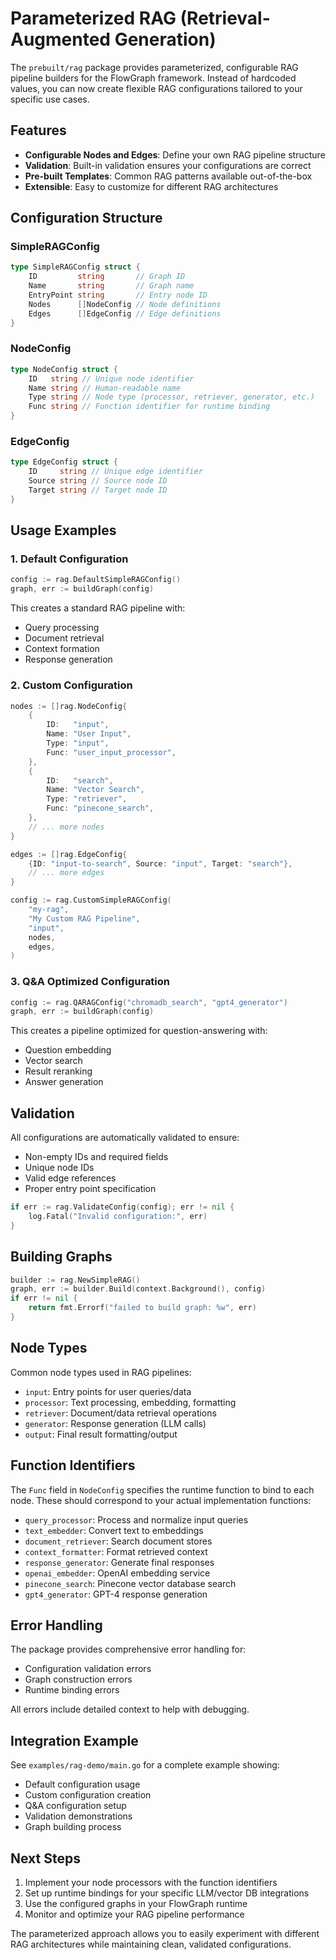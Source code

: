 # Parameterized RAG (Retrieval-Augmented Generation)

The `prebuilt/rag` package provides parameterized, configurable RAG pipeline builders for the FlowGraph framework. Instead of hardcoded values, you can now create flexible RAG configurations tailored to your specific use cases.

## Features

- **Configurable Nodes and Edges**: Define your own RAG pipeline structure
- **Validation**: Built-in validation ensures your configurations are correct
- **Pre-built Templates**: Common RAG patterns available out-of-the-box
- **Extensible**: Easy to customize for different RAG architectures

## Configuration Structure

### SimpleRAGConfig

```go
type SimpleRAGConfig struct {
    ID         string       // Graph ID
    Name       string       // Graph name  
    EntryPoint string       // Entry node ID
    Nodes      []NodeConfig // Node definitions
    Edges      []EdgeConfig // Edge definitions
}
```

### NodeConfig

```go
type NodeConfig struct {
    ID   string // Unique node identifier
    Name string // Human-readable name
    Type string // Node type (processor, retriever, generator, etc.)
    Func string // Function identifier for runtime binding
}
```

### EdgeConfig

```go
type EdgeConfig struct {
    ID     string // Unique edge identifier
    Source string // Source node ID
    Target string // Target node ID
}
```

## Usage Examples

### 1. Default Configuration

```go
config := rag.DefaultSimpleRAGConfig()
graph, err := buildGraph(config)
```

This creates a standard RAG pipeline with:
- Query processing
- Document retrieval  
- Context formation
- Response generation

### 2. Custom Configuration

```go
nodes := []rag.NodeConfig{
    {
        ID:   "input",
        Name: "User Input", 
        Type: "input",
        Func: "user_input_processor",
    },
    {
        ID:   "search",
        Name: "Vector Search",
        Type: "retriever", 
        Func: "pinecone_search",
    },
    // ... more nodes
}

edges := []rag.EdgeConfig{
    {ID: "input-to-search", Source: "input", Target: "search"},
    // ... more edges
}

config := rag.CustomSimpleRAGConfig(
    "my-rag", 
    "My Custom RAG Pipeline",
    "input",
    nodes, 
    edges,
)
```

### 3. Q&A Optimized Configuration

```go
config := rag.QARAGConfig("chromadb_search", "gpt4_generator")
graph, err := buildGraph(config)
```

This creates a pipeline optimized for question-answering with:
- Question embedding
- Vector search
- Result reranking  
- Answer generation

## Validation

All configurations are automatically validated to ensure:

- Non-empty IDs and required fields
- Unique node IDs
- Valid edge references
- Proper entry point specification

```go
if err := rag.ValidateConfig(config); err != nil {
    log.Fatal("Invalid configuration:", err)
}
```

## Building Graphs

```go
builder := rag.NewSimpleRAG()
graph, err := builder.Build(context.Background(), config)
if err != nil {
    return fmt.Errorf("failed to build graph: %w", err)
}
```

## Node Types

Common node types used in RAG pipelines:

- `input`: Entry points for user queries/data
- `processor`: Text processing, embedding, formatting
- `retriever`: Document/data retrieval operations  
- `generator`: Response generation (LLM calls)
- `output`: Final result formatting/output

## Function Identifiers

The `Func` field in `NodeConfig` specifies the runtime function to bind to each node. These should correspond to your actual implementation functions:

- `query_processor`: Process and normalize input queries
- `text_embedder`: Convert text to embeddings
- `document_retriever`: Search document stores
- `context_formatter`: Format retrieved context
- `response_generator`: Generate final responses
- `openai_embedder`: OpenAI embedding service
- `pinecone_search`: Pinecone vector database search
- `gpt4_generator`: GPT-4 response generation

## Error Handling

The package provides comprehensive error handling for:

- Configuration validation errors
- Graph construction errors  
- Runtime binding errors

All errors include detailed context to help with debugging.

## Integration Example

See `examples/rag-demo/main.go` for a complete example showing:

- Default configuration usage
- Custom configuration creation
- Q&A configuration setup
- Validation demonstrations
- Graph building process

## Next Steps

1. Implement your node processors with the function identifiers
2. Set up runtime bindings for your specific LLM/vector DB integrations
3. Use the configured graphs in your FlowGraph runtime
4. Monitor and optimize your RAG pipeline performance

The parameterized approach allows you to easily experiment with different RAG architectures while maintaining clean, validated configurations.
